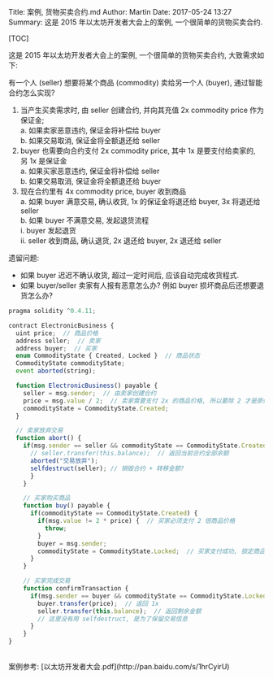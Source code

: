 Title: 案例, 货物买卖合约.md
Author: Martin
Date: 2017-05-24 13:27
Summary: 这是 2015 年以太坊开发者大会上的案例, 一个很简单的货物买卖合约.

[TOC]

这是 2015 年以太坊开发者大会上的案例, 一个很简单的货物买卖合约, 大致需求如下:

有一个人 (seller) 想要将某个商品 (commodity) 卖给另一个人 (buyer), 通过智能合约怎么实现?

1. 当产生买卖需求时, 由 seller 创建合约, 并向其充值 2x commodity price 作为保证金;<br>
  a. 如果卖家恶意违约, 保证金将补偿给 buyer<br>
  b. 如果交易取消, 保证金将全额退还给 seller<br>
2. buyer 也需要向合约支付 2x commodity price, 其中 1x 是要支付给卖家的, 另 1x 是保证金<br>
  a. 如果买家恶意违约, 保证金将补偿给 seller<br>
  b. 如果交易取消, 保证金将全额退还给 buyer<br>
3. 现在合约里有 4x commodity price, buyer 收到商品<br>
  a. 如果 buyer 满意交易, 确认收货, 1x 的保证金将退还给 buyer, 3x 将退还给 seller<br>
  b. 如果 buyer 不满意交易, 发起退货流程<br>
    i. buyer 发起退货<br>
    ii. seller  收到商品, 确认退货, 2x 退还给 buyer, 2x 退还给 seller<br>

遗留问题:<br>
  - 如果 buyer 迟迟不确认收货, 超过一定时间后, 应该自动完成收货程式.<br>
  - 如果 buyer/seller 卖家有人报有恶意怎么办? 例如 buyer 损坏商品后还想要退货怎么办?<br>

```javascript
pragma solidity ^0.4.11;

contract ElectronicBusiness {
  uint price;  // 商品价格
  address seller;  // 卖家
  address buyer;  // 买家
  enum CommodityState { Created, Locked }  // 商品状态
  CommodityState commodityState;
  event aborted(string);

  function ElectronicBusiness() payable {
    seller = msg.sender;  // 由卖家创建合约
    price = msg.value / 2;  // 卖家需要支付 2x 的商品价格, 所以要除 2 才是原价
    commodityState = CommodityState.Created;
  }

  // 卖家放弃交易
  function abort() {
    if(msg.sender == seller && commodityState == CommodityState.Created) {
      // seller.transfer(this.balance);  // 返回当前合约全部余额
      aborted("交易放弃");
      selfdestruct(seller); // 销毁合约 + 转移金额?
      }
    }

    // 买家购买商品
    function buy() payable {
      if(commodityState == CommodityState.Created) {
        if(msg.value != 2 * price) {  // 买家必须支付 2 倍商品价格
          throw;
        }
        buyer = msg.sender;
        commodityState = CommodityState.Locked;  // 买家支付成功, 锁定商品
      }
    }

    // 买家完成交易
    function confirmTransaction {
      if(msg.sender == buyer && commodityState == CommodityState.Locked) {
        buyer.transfer(price);  // 返回 1x
        seller.transfer(this.balance);  // 返回剩余金额
        // 这里没有用 selfdestruct, 是为了保留交易信息
      }
    }
}
```
<br>
案例参考: [以太坊开发者大会.pdf](http://pan.baidu.com/s/1hrCyirU)
